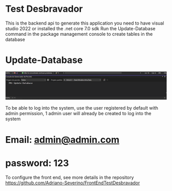 # Test Desbravador 
This is the backend api to generate this application you need to have visual studio 2022 or installed the .net core 7.0 sdk
Run the Update-Database command in the package management console to create tables in the database

# Update-Database
<p align="left">
  <img src="https://github.com/Adriano-Severino/TestDesbravador/blob/master/configuracao1.png" alt="accessibility text">
</p>

To be able to log into the system, use the user registered by default with admin permission, 1 admin user will already be created to log into the system 
# Email: admin@admin.com 
# password: 123

To configure the front end, see more details in the repository
https://github.com/Adriano-Severino/FrontEndTestDesbravador
